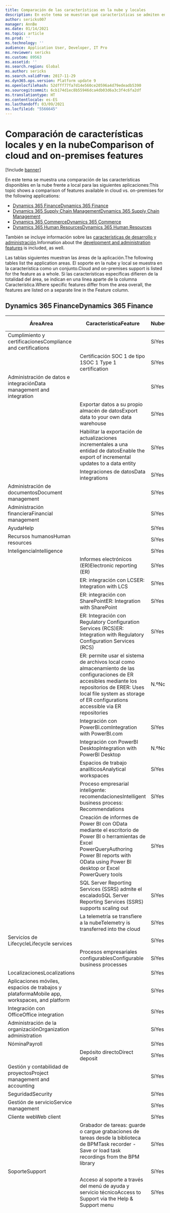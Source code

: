 ```yaml
---
title: Comparación de las características en la nube y locales
description: En este tema se muestran qué características se admiten en la nube y en local.
author: sericks007
manager: AnnBe
ms.date: 01/14/2021
ms.topic: article
ms.prod: ''
ms.technology: ''
audience: Application User, Developer, IT Pro
ms.reviewer: sericks
ms.custom: 89563
ms.assetid: ''
ms.search.region: Global
ms.author: sericks
ms.search.validFrom: 2017-11-29
ms.dyn365.ops.version: Platform update 9
ms.openlocfilehash: 52dfff77fa7d14e560ce20596a4d79edeadb5390
ms.sourcegitcommit: 6cb174d1ec8b55946dca4db03d6a3c3f4c6fa2df
ms.translationtype: HT
ms.contentlocale: es-ES
ms.lasthandoff: 03/09/2021
ms.locfileid: "5566645"
---
```

# <a name="comparison-of-cloud-and-on-premises-features"></a><span data-ttu-id="329c9-103">Comparación de características locales y en la nube</span><span class="sxs-lookup"><span data-stu-id="329c9-103">Comparison of cloud and on-premises features</span></span>

[!include [banner](../includes/banner.md)]

<span data-ttu-id="329c9-104">En este tema se muestra una comparación de las características disponibles en la nube frente a local para las siguientes aplicaciones:</span><span class="sxs-lookup"><span data-stu-id="329c9-104">This topic shows a comparison of features available in cloud vs. on-premises for the following applications:</span></span>

- [<span data-ttu-id="329c9-105">Dynamics 365 Finance</span><span class="sxs-lookup"><span data-stu-id="329c9-105">Dynamics 365 Finance</span></span>](cloud-prem-comparison.md#dynamics-365-finance)
- [<span data-ttu-id="329c9-106">Dynamics 365 Supply Chain Management</span><span class="sxs-lookup"><span data-stu-id="329c9-106">Dynamics 365 Supply Chain Management</span></span>](cloud-prem-comparison.md#dynamics-365-supply-chain-management)
- [<span data-ttu-id="329c9-107">Dynamics 365 Commerce</span><span class="sxs-lookup"><span data-stu-id="329c9-107">Dynamics 365 Commerce</span></span>](cloud-prem-comparison.md#dynamics-365-commerce)
- [<span data-ttu-id="329c9-108">Dynamics 365 Human Resources</span><span class="sxs-lookup"><span data-stu-id="329c9-108">Dynamics 365 Human Resources</span></span>](cloud-prem-comparison.md#dynamics-365-human-resources)

<span data-ttu-id="329c9-109">También se incluye información sobre las [características de desarrollo y administración](cloud-prem-comparison.md#development-and-administration-features).</span><span class="sxs-lookup"><span data-stu-id="329c9-109">Information about the [development and administration features](cloud-prem-comparison.md#development-and-administration-features) is included, as well.</span></span>

<span data-ttu-id="329c9-110">Las tablas siguientes muestran las áreas de la aplicación.</span><span class="sxs-lookup"><span data-stu-id="329c9-110">The following tables list the application areas.</span></span> <span data-ttu-id="329c9-111">El soporte en la nube y local se muestra en la característica como un conjunto.</span><span class="sxs-lookup"><span data-stu-id="329c9-111">Cloud and on-premises support is listed for the feature as a whole.</span></span> <span data-ttu-id="329c9-112">Si las características específicas difieren de la totalidad del área, se indican en una línea aparte de la columna Característica.</span><span class="sxs-lookup"><span data-stu-id="329c9-112">Where specific features differ from the area overall, the features are listed on a separate line in the Feature column.</span></span>

## <a name="dynamics-365-finance"></a><span data-ttu-id="329c9-113">Dynamics 365 Finance</span><span class="sxs-lookup"><span data-stu-id="329c9-113">Dynamics 365 Finance</span></span>

| <span data-ttu-id="329c9-114">**Área**</span><span class="sxs-lookup"><span data-stu-id="329c9-114">**Area**</span></span>             | <span data-ttu-id="329c9-115">**Característica**</span><span class="sxs-lookup"><span data-stu-id="329c9-115">**Feature**</span></span>                | <span data-ttu-id="329c9-116">**Nube**</span><span class="sxs-lookup"><span data-stu-id="329c9-116">**Cloud**</span></span> | <span data-ttu-id="329c9-117">**Local**</span><span class="sxs-lookup"><span data-stu-id="329c9-117">**On-premises**</span></span> |
|---------------------|-----------------------------|-----------|-----------------|
| <span data-ttu-id="329c9-118">Cumplimiento y certificaciones</span><span class="sxs-lookup"><span data-stu-id="329c9-118">Compliance and certifications</span></span>        |                                                                                           | <span data-ttu-id="329c9-119">Sí</span><span class="sxs-lookup"><span data-stu-id="329c9-119">Yes</span></span>       | <span data-ttu-id="329c9-120">Sí</span><span class="sxs-lookup"><span data-stu-id="329c9-120">Yes</span></span>             |
|                                      | <span data-ttu-id="329c9-121">Certificación SOC 1 de tipo 1</span><span class="sxs-lookup"><span data-stu-id="329c9-121">SOC 1 Type 1 certification</span></span>                                                                | <span data-ttu-id="329c9-122">Sí</span><span class="sxs-lookup"><span data-stu-id="329c9-122">Yes</span></span>       | <span data-ttu-id="329c9-123">No</span><span class="sxs-lookup"><span data-stu-id="329c9-123">No</span></span>              |
| <span data-ttu-id="329c9-124">Administración de datos e integración</span><span class="sxs-lookup"><span data-stu-id="329c9-124">Data management and integration</span></span>      |                                                                                           | <span data-ttu-id="329c9-125">Sí</span><span class="sxs-lookup"><span data-stu-id="329c9-125">Yes</span></span>       | <span data-ttu-id="329c9-126">Sí</span><span class="sxs-lookup"><span data-stu-id="329c9-126">Yes</span></span>             
|                                      | <span data-ttu-id="329c9-127">Exportar datos a su propio almacén de datos</span><span class="sxs-lookup"><span data-stu-id="329c9-127">Export data to your own data warehouse</span></span>                                                    | <span data-ttu-id="329c9-128">Sí</span><span class="sxs-lookup"><span data-stu-id="329c9-128">Yes</span></span>       | <span data-ttu-id="329c9-129">Sí</span><span class="sxs-lookup"><span data-stu-id="329c9-129">Yes</span></span>             |
|                                      | <span data-ttu-id="329c9-130">Habilitar la exportación de actualizaciones incrementales a una entidad de datos</span><span class="sxs-lookup"><span data-stu-id="329c9-130">Enable the export of incremental updates to a data entity</span></span>                                 | <span data-ttu-id="329c9-131">Sí</span><span class="sxs-lookup"><span data-stu-id="329c9-131">Yes</span></span>       | <span data-ttu-id="329c9-132">Sí</span><span class="sxs-lookup"><span data-stu-id="329c9-132">Yes</span></span>              |
|                                      | <span data-ttu-id="329c9-133">Integraciones de datos</span><span class="sxs-lookup"><span data-stu-id="329c9-133">Data integrations</span></span>                                                                         | <span data-ttu-id="329c9-134">Sí</span><span class="sxs-lookup"><span data-stu-id="329c9-134">Yes</span></span>       | <span data-ttu-id="329c9-135">Sí</span><span class="sxs-lookup"><span data-stu-id="329c9-135">Yes</span></span>             |
| <span data-ttu-id="329c9-136">Administración de documentos</span><span class="sxs-lookup"><span data-stu-id="329c9-136">Document management</span></span>                  |                                                                                           | <span data-ttu-id="329c9-137">Sí</span><span class="sxs-lookup"><span data-stu-id="329c9-137">Yes</span></span>       | <span data-ttu-id="329c9-138">Sí</span><span class="sxs-lookup"><span data-stu-id="329c9-138">Yes</span></span>             |
| <span data-ttu-id="329c9-139">Administración financiera</span><span class="sxs-lookup"><span data-stu-id="329c9-139">Financial management</span></span>                 |                                                                                           | <span data-ttu-id="329c9-140">Sí</span><span class="sxs-lookup"><span data-stu-id="329c9-140">Yes</span></span>       | <span data-ttu-id="329c9-141">Sí</span><span class="sxs-lookup"><span data-stu-id="329c9-141">Yes</span></span>             |
| <span data-ttu-id="329c9-142">Ayuda</span><span class="sxs-lookup"><span data-stu-id="329c9-142">Help</span></span>                                 |                                                                                           | <span data-ttu-id="329c9-143">Sí</span><span class="sxs-lookup"><span data-stu-id="329c9-143">Yes</span></span>       | <span data-ttu-id="329c9-144">N.º</span><span class="sxs-lookup"><span data-stu-id="329c9-144">No</span></span>              |
| <span data-ttu-id="329c9-145">Recursos humanos</span><span class="sxs-lookup"><span data-stu-id="329c9-145">Human resources</span></span>                      |                                                                                           | <span data-ttu-id="329c9-146">Sí</span><span class="sxs-lookup"><span data-stu-id="329c9-146">Yes</span></span>       | <span data-ttu-id="329c9-147">Sí</span><span class="sxs-lookup"><span data-stu-id="329c9-147">Yes</span></span>             |
| <span data-ttu-id="329c9-148">Inteligencia</span><span class="sxs-lookup"><span data-stu-id="329c9-148">Intelligence</span></span>                         |                                                                                           | <span data-ttu-id="329c9-149">Sí</span><span class="sxs-lookup"><span data-stu-id="329c9-149">Yes</span></span>       | <span data-ttu-id="329c9-150">Sí</span><span class="sxs-lookup"><span data-stu-id="329c9-150">Yes</span></span>             |
|                                      | <span data-ttu-id="329c9-151">Informes electrónicos (ER)</span><span class="sxs-lookup"><span data-stu-id="329c9-151">Electronic reporting (ER)</span></span>                                                                 | <span data-ttu-id="329c9-152">Sí</span><span class="sxs-lookup"><span data-stu-id="329c9-152">Yes</span></span>       | <span data-ttu-id="329c9-153">Sí</span><span class="sxs-lookup"><span data-stu-id="329c9-153">Yes</span></span>             |
|                                      | <span data-ttu-id="329c9-154">ER: integración con LCS</span><span class="sxs-lookup"><span data-stu-id="329c9-154">ER: Integration with LCS</span></span>                                                                  | <span data-ttu-id="329c9-155">Sí</span><span class="sxs-lookup"><span data-stu-id="329c9-155">Yes</span></span>       | <span data-ttu-id="329c9-156">No</span><span class="sxs-lookup"><span data-stu-id="329c9-156">No</span></span>              |
|                                      | <span data-ttu-id="329c9-157">ER: integración con SharePoint</span><span class="sxs-lookup"><span data-stu-id="329c9-157">ER: Integration with SharePoint</span></span>                                                           | <span data-ttu-id="329c9-158">Sí</span><span class="sxs-lookup"><span data-stu-id="329c9-158">Yes</span></span>       | <span data-ttu-id="329c9-159">No</span><span class="sxs-lookup"><span data-stu-id="329c9-159">No</span></span>              |
|                                      | <span data-ttu-id="329c9-160">ER: Integración con Regulatory Configuration Services (RCS)</span><span class="sxs-lookup"><span data-stu-id="329c9-160">ER: Integration with Regulatory Configuration Services (RCS)</span></span>                              | <span data-ttu-id="329c9-161">Sí</span><span class="sxs-lookup"><span data-stu-id="329c9-161">Yes</span></span>       | <span data-ttu-id="329c9-162">No</span><span class="sxs-lookup"><span data-stu-id="329c9-162">No</span></span>              |
|                                      | <span data-ttu-id="329c9-163">ER: permite usar el sistema de archivos local como almacenamiento de las configuraciones de ER accesibles mediante los repositorios de ER</span><span class="sxs-lookup"><span data-stu-id="329c9-163">ER: Uses local file system as storage of ER configurations accessible via ER repositories</span></span> | <span data-ttu-id="329c9-164">N.º</span><span class="sxs-lookup"><span data-stu-id="329c9-164">No</span></span>        | <span data-ttu-id="329c9-165">Sí</span><span class="sxs-lookup"><span data-stu-id="329c9-165">Yes</span></span>             |
|                                      | <span data-ttu-id="329c9-166">Integración con PowerBI.com</span><span class="sxs-lookup"><span data-stu-id="329c9-166">Integration with PowerBI.com</span></span>                                                              | <span data-ttu-id="329c9-167">Sí</span><span class="sxs-lookup"><span data-stu-id="329c9-167">Yes</span></span>       | <span data-ttu-id="329c9-168">N.º</span><span class="sxs-lookup"><span data-stu-id="329c9-168">No</span></span>              |
|                                      | <span data-ttu-id="329c9-169">Integración con PowerBI Desktop</span><span class="sxs-lookup"><span data-stu-id="329c9-169">Integration with PowerBI Desktop</span></span>                                                          | <span data-ttu-id="329c9-170">N.º</span><span class="sxs-lookup"><span data-stu-id="329c9-170">No</span></span>        | <span data-ttu-id="329c9-171">Sí</span><span class="sxs-lookup"><span data-stu-id="329c9-171">Yes</span></span>             |
|                                      | <span data-ttu-id="329c9-172">Espacios de trabajo analíticos</span><span class="sxs-lookup"><span data-stu-id="329c9-172">Analytical workspaces</span></span>                                                                     | <span data-ttu-id="329c9-173">Sí</span><span class="sxs-lookup"><span data-stu-id="329c9-173">Yes</span></span>       | <span data-ttu-id="329c9-174">N.º</span><span class="sxs-lookup"><span data-stu-id="329c9-174">No</span></span>              |
|                                      | <span data-ttu-id="329c9-175">Proceso empresarial inteligente: recomendaciones</span><span class="sxs-lookup"><span data-stu-id="329c9-175">Intelligent business process: Recommendations</span></span>                                             | <span data-ttu-id="329c9-176">Sí</span><span class="sxs-lookup"><span data-stu-id="329c9-176">Yes</span></span>       | <span data-ttu-id="329c9-177">Nº</span><span class="sxs-lookup"><span data-stu-id="329c9-177">No</span></span>              |
|                                      | <span data-ttu-id="329c9-178">Creación de informes de Power BI con OData mediante el escritorio de Power BI o herramientas de Excel PowerQuery</span><span class="sxs-lookup"><span data-stu-id="329c9-178">Authoring Power BI reports with OData using Power BI desktop or Excel PowerQuery tools</span></span>    | <span data-ttu-id="329c9-179">Sí</span><span class="sxs-lookup"><span data-stu-id="329c9-179">Yes</span></span>       | <span data-ttu-id="329c9-180">Nº</span><span class="sxs-lookup"><span data-stu-id="329c9-180">No</span></span>              |
|                                      | <span data-ttu-id="329c9-181">SQL Server Reporting Services (SSRS) admite el escalado</span><span class="sxs-lookup"><span data-stu-id="329c9-181">SQL Server Reporting Services (SSRS) supports scaling out</span></span>                                 | <span data-ttu-id="329c9-182">Sí</span><span class="sxs-lookup"><span data-stu-id="329c9-182">Yes</span></span>       | <span data-ttu-id="329c9-183">No</span><span class="sxs-lookup"><span data-stu-id="329c9-183">No</span></span>              |
|                                      | <span data-ttu-id="329c9-184">La telemetría se transfiere a la nube</span><span class="sxs-lookup"><span data-stu-id="329c9-184">Telemetry is transferred into the cloud</span></span>                                                   | <span data-ttu-id="329c9-185">Sí</span><span class="sxs-lookup"><span data-stu-id="329c9-185">Yes</span></span>       | <span data-ttu-id="329c9-186">No</span><span class="sxs-lookup"><span data-stu-id="329c9-186">No</span></span>              |
| <span data-ttu-id="329c9-187">Servicios de Lifecycle</span><span class="sxs-lookup"><span data-stu-id="329c9-187">Lifecycle services</span></span>                   |                                                                                           | <span data-ttu-id="329c9-188">Sí</span><span class="sxs-lookup"><span data-stu-id="329c9-188">Yes</span></span>       | <span data-ttu-id="329c9-189">Sí</span><span class="sxs-lookup"><span data-stu-id="329c9-189">Yes</span></span>             |
|                                      | <span data-ttu-id="329c9-190">Procesos empresariales configurables</span><span class="sxs-lookup"><span data-stu-id="329c9-190">Configurable business processes</span></span>                                                           | <span data-ttu-id="329c9-191">Sí</span><span class="sxs-lookup"><span data-stu-id="329c9-191">Yes</span></span>       | <span data-ttu-id="329c9-192">No</span><span class="sxs-lookup"><span data-stu-id="329c9-192">No</span></span>              |
| <span data-ttu-id="329c9-193">Localizaciones</span><span class="sxs-lookup"><span data-stu-id="329c9-193">Localizations</span></span>                        |                                                                                           | <span data-ttu-id="329c9-194">Sí</span><span class="sxs-lookup"><span data-stu-id="329c9-194">Yes</span></span>       | <span data-ttu-id="329c9-195">Sí</span><span class="sxs-lookup"><span data-stu-id="329c9-195">Yes</span></span>             |
| <span data-ttu-id="329c9-196">Aplicaciones móviles, espacios de trabajos y plataforma</span><span class="sxs-lookup"><span data-stu-id="329c9-196">Mobile app, workspaces, and platform</span></span> |                                                                                           | <span data-ttu-id="329c9-197">Sí</span><span class="sxs-lookup"><span data-stu-id="329c9-197">Yes</span></span>       | <span data-ttu-id="329c9-198">Sí</span><span class="sxs-lookup"><span data-stu-id="329c9-198">Yes</span></span>             |
| <span data-ttu-id="329c9-199">Integración con Office</span><span class="sxs-lookup"><span data-stu-id="329c9-199">Office integration</span></span>                   |                                                                                           | <span data-ttu-id="329c9-200">Sí</span><span class="sxs-lookup"><span data-stu-id="329c9-200">Yes</span></span>       | <span data-ttu-id="329c9-201">Sí</span><span class="sxs-lookup"><span data-stu-id="329c9-201">Yes</span></span>             |
| <span data-ttu-id="329c9-202">Administración de la organización</span><span class="sxs-lookup"><span data-stu-id="329c9-202">Organization administration</span></span>          |                                                                                           | <span data-ttu-id="329c9-203">Sí</span><span class="sxs-lookup"><span data-stu-id="329c9-203">Yes</span></span>       | <span data-ttu-id="329c9-204">Sí</span><span class="sxs-lookup"><span data-stu-id="329c9-204">Yes</span></span>             |
| <span data-ttu-id="329c9-205">Nómina</span><span class="sxs-lookup"><span data-stu-id="329c9-205">Payroll</span></span>                              |                                                                                           | <span data-ttu-id="329c9-206">Sí</span><span class="sxs-lookup"><span data-stu-id="329c9-206">Yes</span></span>       | <span data-ttu-id="329c9-207">Sí</span><span class="sxs-lookup"><span data-stu-id="329c9-207">Yes</span></span>             |
|                                      | <span data-ttu-id="329c9-208">Depósito directo</span><span class="sxs-lookup"><span data-stu-id="329c9-208">Direct deposit</span></span>                                                                            | <span data-ttu-id="329c9-209">Sí</span><span class="sxs-lookup"><span data-stu-id="329c9-209">Yes</span></span>       | <span data-ttu-id="329c9-210">No</span><span class="sxs-lookup"><span data-stu-id="329c9-210">No</span></span>              |
| <span data-ttu-id="329c9-211">Gestión y contabilidad de proyectos</span><span class="sxs-lookup"><span data-stu-id="329c9-211">Project management and accounting</span></span>    |                                                                                           | <span data-ttu-id="329c9-212">Sí</span><span class="sxs-lookup"><span data-stu-id="329c9-212">Yes</span></span>       | <span data-ttu-id="329c9-213">Sí</span><span class="sxs-lookup"><span data-stu-id="329c9-213">Yes</span></span>             |
| <span data-ttu-id="329c9-214">Seguridad</span><span class="sxs-lookup"><span data-stu-id="329c9-214">Security</span></span>                             |                                                                                           | <span data-ttu-id="329c9-215">Sí</span><span class="sxs-lookup"><span data-stu-id="329c9-215">Yes</span></span>       | <span data-ttu-id="329c9-216">Sí</span><span class="sxs-lookup"><span data-stu-id="329c9-216">Yes</span></span>             |
| <span data-ttu-id="329c9-217">Gestión de servicio</span><span class="sxs-lookup"><span data-stu-id="329c9-217">Service management</span></span>                   |                                                                                           | <span data-ttu-id="329c9-218">Sí</span><span class="sxs-lookup"><span data-stu-id="329c9-218">Yes</span></span>       | <span data-ttu-id="329c9-219">Sí</span><span class="sxs-lookup"><span data-stu-id="329c9-219">Yes</span></span>             |
| <span data-ttu-id="329c9-220">Cliente web</span><span class="sxs-lookup"><span data-stu-id="329c9-220">Web client</span></span>                           |                                                                                           | <span data-ttu-id="329c9-221">Sí</span><span class="sxs-lookup"><span data-stu-id="329c9-221">Yes</span></span>       | <span data-ttu-id="329c9-222">Sí</span><span class="sxs-lookup"><span data-stu-id="329c9-222">Yes</span></span>             |
|                                      | <span data-ttu-id="329c9-223">Grabador de tareas: guarde o cargue grabaciones de tareas desde la biblioteca de BPM</span><span class="sxs-lookup"><span data-stu-id="329c9-223">Task recorder - Save or load task recordings from the BPM library</span></span>                         | <span data-ttu-id="329c9-224">Sí</span><span class="sxs-lookup"><span data-stu-id="329c9-224">Yes</span></span>       | <span data-ttu-id="329c9-225">N.º</span><span class="sxs-lookup"><span data-stu-id="329c9-225">No</span></span>              |
| <span data-ttu-id="329c9-226">Soporte</span><span class="sxs-lookup"><span data-stu-id="329c9-226">Support</span></span>                              |                                                                                           | <span data-ttu-id="329c9-227">Sí</span><span class="sxs-lookup"><span data-stu-id="329c9-227">Yes</span></span>       | <span data-ttu-id="329c9-228">Sí</span><span class="sxs-lookup"><span data-stu-id="329c9-228">Yes</span></span>             |
|                                      | <span data-ttu-id="329c9-229">Acceso al soporte a través del menú de ayuda y servicio técnico</span><span class="sxs-lookup"><span data-stu-id="329c9-229">Access to Support via the Help & Support menu</span></span>                                             | <span data-ttu-id="329c9-230">Sí</span><span class="sxs-lookup"><span data-stu-id="329c9-230">Yes</span></span>       | <span data-ttu-id="329c9-231">No</span><span class="sxs-lookup"><span data-stu-id="329c9-231">No</span></span>              |
|                                      | <span data-ttu-id="329c9-232">Eventos de negocio</span><span class="sxs-lookup"><span data-stu-id="329c9-232">Business events</span></span>                                                                           | <span data-ttu-id="329c9-233">Sí</span><span class="sxs-lookup"><span data-stu-id="329c9-233">Yes</span></span>       | <span data-ttu-id="329c9-234">Sí (se requiere conectividad a Internet o se deben implementar puntos finales personalizados para enviar/recibir eventos de negocios dentro de la intranet)</span><span class="sxs-lookup"><span data-stu-id="329c9-234">Yes (either internet connectivity is required or custom endpoints must be implemented to send/receive business events within intranet)</span></span>              |

## <a name="dynamics-365-supply-chain-management"></a><span data-ttu-id="329c9-235">Dynamics 365 Supply Chain Management</span><span class="sxs-lookup"><span data-stu-id="329c9-235">Dynamics 365 Supply Chain Management</span></span> 

| <span data-ttu-id="329c9-236">**Área**</span><span class="sxs-lookup"><span data-stu-id="329c9-236">**Area**</span></span>                | <span data-ttu-id="329c9-237">**Característica**</span><span class="sxs-lookup"><span data-stu-id="329c9-237">**Feature**</span></span>             | <span data-ttu-id="329c9-238">**Nube**</span><span class="sxs-lookup"><span data-stu-id="329c9-238">**Cloud**</span></span> | <span data-ttu-id="329c9-239">**Local**</span><span class="sxs-lookup"><span data-stu-id="329c9-239">**On-premises**</span></span> |
|-------------------------|-------------------|-----------|-----------------|
| <span data-ttu-id="329c9-240">Administración de activos</span><span class="sxs-lookup"><span data-stu-id="329c9-240">Asset management</span></span>                     |                                                                                           | <span data-ttu-id="329c9-241">Sí</span><span class="sxs-lookup"><span data-stu-id="329c9-241">Yes</span></span>       | <span data-ttu-id="329c9-242">N.º</span><span class="sxs-lookup"><span data-stu-id="329c9-242">No</span></span> |
| <span data-ttu-id="329c9-243">Cumplimiento y certificaciones</span><span class="sxs-lookup"><span data-stu-id="329c9-243">Compliance and certifications</span></span>        |                                                                                           | <span data-ttu-id="329c9-244">Sí</span><span class="sxs-lookup"><span data-stu-id="329c9-244">Yes</span></span>       | <span data-ttu-id="329c9-245">Sí</span><span class="sxs-lookup"><span data-stu-id="329c9-245">Yes</span></span>             |
|                                      | <span data-ttu-id="329c9-246">Certificación SOC 1 de tipo 1</span><span class="sxs-lookup"><span data-stu-id="329c9-246">SOC 1 Type 1 certification</span></span>                                                                | <span data-ttu-id="329c9-247">Sí</span><span class="sxs-lookup"><span data-stu-id="329c9-247">Yes</span></span>       | <span data-ttu-id="329c9-248">Nº</span><span class="sxs-lookup"><span data-stu-id="329c9-248">No</span></span>              |
| <span data-ttu-id="329c9-249">Contabilidad de costes</span><span class="sxs-lookup"><span data-stu-id="329c9-249">Cost accounting</span></span>                      |                                                                                           | <span data-ttu-id="329c9-250">Sí</span><span class="sxs-lookup"><span data-stu-id="329c9-250">Yes</span></span>       | <span data-ttu-id="329c9-251">Sí</span><span class="sxs-lookup"><span data-stu-id="329c9-251">Yes</span></span>             |
|                                      | <span data-ttu-id="329c9-252">Paquete de contenido de contabilidad de costes para Power BI</span><span class="sxs-lookup"><span data-stu-id="329c9-252">Cost accounting content pack for Power BI</span></span>                                                 | <span data-ttu-id="329c9-253">Sí</span><span class="sxs-lookup"><span data-stu-id="329c9-253">Yes</span></span>       | <span data-ttu-id="329c9-254">Nº</span><span class="sxs-lookup"><span data-stu-id="329c9-254">No</span></span>              |
|                                      | <span data-ttu-id="329c9-255">Área de trabajo de la contabilidad de costes para aplicaciones móviles</span><span class="sxs-lookup"><span data-stu-id="329c9-255">Cost accounting workspace for mobile app</span></span>                                                  | <span data-ttu-id="329c9-256">Sí</span><span class="sxs-lookup"><span data-stu-id="329c9-256">Yes</span></span>       | <span data-ttu-id="329c9-257">Nº</span><span class="sxs-lookup"><span data-stu-id="329c9-257">No</span></span>              |
| <span data-ttu-id="329c9-258">Gestión de costes</span><span class="sxs-lookup"><span data-stu-id="329c9-258">Cost management</span></span>                      |                                                                                           | <span data-ttu-id="329c9-259">Sí</span><span class="sxs-lookup"><span data-stu-id="329c9-259">Yes</span></span>       | <span data-ttu-id="329c9-260">Sí</span><span class="sxs-lookup"><span data-stu-id="329c9-260">Yes</span></span>             |
|                                      | <span data-ttu-id="329c9-261">Paquete de contenido gestión de costes para Power BI</span><span class="sxs-lookup"><span data-stu-id="329c9-261">Cost management content pack for Power BI</span></span>                                                 | <span data-ttu-id="329c9-262">Sí</span><span class="sxs-lookup"><span data-stu-id="329c9-262">Yes</span></span>       | <span data-ttu-id="329c9-263">Nº</span><span class="sxs-lookup"><span data-stu-id="329c9-263">No</span></span>              |
| <span data-ttu-id="329c9-264">Administración de datos e integración</span><span class="sxs-lookup"><span data-stu-id="329c9-264">Data management and integration</span></span>      |                                                                                           | <span data-ttu-id="329c9-265">Sí</span><span class="sxs-lookup"><span data-stu-id="329c9-265">Yes</span></span>       | <span data-ttu-id="329c9-266">Sí</span><span class="sxs-lookup"><span data-stu-id="329c9-266">Yes</span></span>             |
|                                      | <span data-ttu-id="329c9-267">Extensión diseñada según la configuración</span><span class="sxs-lookup"><span data-stu-id="329c9-267">Configuration-driven extension</span></span>                                                            | <span data-ttu-id="329c9-268">Sí</span><span class="sxs-lookup"><span data-stu-id="329c9-268">Yes</span></span>       | <span data-ttu-id="329c9-269">N.º</span><span class="sxs-lookup"><span data-stu-id="329c9-269">No</span></span>              |
|                                      | <span data-ttu-id="329c9-270">Exportar datos a su propio almacén de datos</span><span class="sxs-lookup"><span data-stu-id="329c9-270">Export data to your own data warehouse</span></span>                                                    | <span data-ttu-id="329c9-271">Sí</span><span class="sxs-lookup"><span data-stu-id="329c9-271">Yes</span></span>       | <span data-ttu-id="329c9-272">Sí</span><span class="sxs-lookup"><span data-stu-id="329c9-272">Yes</span></span>             |
|                                      | <span data-ttu-id="329c9-273">Habilitar la exportación de actualizaciones incrementales a una entidad de datos</span><span class="sxs-lookup"><span data-stu-id="329c9-273">Enable the export of incremental updates to a data entity</span></span>                                 | <span data-ttu-id="329c9-274">Sí</span><span class="sxs-lookup"><span data-stu-id="329c9-274">Yes</span></span>       | <span data-ttu-id="329c9-275">Sí</span><span class="sxs-lookup"><span data-stu-id="329c9-275">Yes</span></span>              |
|                                      | <span data-ttu-id="329c9-276">Integraciones de datos</span><span class="sxs-lookup"><span data-stu-id="329c9-276">Data integrations</span></span>                                                                         | <span data-ttu-id="329c9-277">Sí</span><span class="sxs-lookup"><span data-stu-id="329c9-277">Yes</span></span>       | <span data-ttu-id="329c9-278">Sí</span><span class="sxs-lookup"><span data-stu-id="329c9-278">Yes</span></span>             |
| <span data-ttu-id="329c9-279">Administración de documentos</span><span class="sxs-lookup"><span data-stu-id="329c9-279">Document management</span></span>                  |                                                                                           | <span data-ttu-id="329c9-280">Sí</span><span class="sxs-lookup"><span data-stu-id="329c9-280">Yes</span></span>       | <span data-ttu-id="329c9-281">Sí</span><span class="sxs-lookup"><span data-stu-id="329c9-281">Yes</span></span>             |
| <span data-ttu-id="329c9-282">Ayuda</span><span class="sxs-lookup"><span data-stu-id="329c9-282">Help</span></span>                                 |                                                                                           | <span data-ttu-id="329c9-283">Sí</span><span class="sxs-lookup"><span data-stu-id="329c9-283">Yes</span></span>       | <span data-ttu-id="329c9-284">No</span><span class="sxs-lookup"><span data-stu-id="329c9-284">No</span></span>              |
| <span data-ttu-id="329c9-285">Inteligencia</span><span class="sxs-lookup"><span data-stu-id="329c9-285">Intelligence</span></span>                         |                                                                                           | <span data-ttu-id="329c9-286">Sí</span><span class="sxs-lookup"><span data-stu-id="329c9-286">Yes</span></span>       | <span data-ttu-id="329c9-287">Sí</span><span class="sxs-lookup"><span data-stu-id="329c9-287">Yes</span></span>             |
|                                      | <span data-ttu-id="329c9-288">Informes electrónicos (ER)</span><span class="sxs-lookup"><span data-stu-id="329c9-288">Electronic reporting (ER)</span></span>                                                                 | <span data-ttu-id="329c9-289">Sí</span><span class="sxs-lookup"><span data-stu-id="329c9-289">Yes</span></span>       | <span data-ttu-id="329c9-290">Sí</span><span class="sxs-lookup"><span data-stu-id="329c9-290">Yes</span></span>             |
|                                      | <span data-ttu-id="329c9-291">ER: integración con LCS</span><span class="sxs-lookup"><span data-stu-id="329c9-291">ER: Integration with LCS</span></span>                                                                  | <span data-ttu-id="329c9-292">Sí</span><span class="sxs-lookup"><span data-stu-id="329c9-292">Yes</span></span>       | <span data-ttu-id="329c9-293">No</span><span class="sxs-lookup"><span data-stu-id="329c9-293">No</span></span>              |
|                                      | <span data-ttu-id="329c9-294">ER: integración con SharePoint</span><span class="sxs-lookup"><span data-stu-id="329c9-294">ER: Integration with SharePoint</span></span>                                                           | <span data-ttu-id="329c9-295">Sí</span><span class="sxs-lookup"><span data-stu-id="329c9-295">Yes</span></span>       | <span data-ttu-id="329c9-296">No</span><span class="sxs-lookup"><span data-stu-id="329c9-296">No</span></span>              |
|                                      | <span data-ttu-id="329c9-297">ER: Integración con Regulatory Configuration Services (RCS)</span><span class="sxs-lookup"><span data-stu-id="329c9-297">ER: Integration with Regulatory Configuration Services (RCS)</span></span>                              | <span data-ttu-id="329c9-298">Sí</span><span class="sxs-lookup"><span data-stu-id="329c9-298">Yes</span></span>       | <span data-ttu-id="329c9-299">No</span><span class="sxs-lookup"><span data-stu-id="329c9-299">No</span></span>              |
|                                      | <span data-ttu-id="329c9-300">ER: permite usar el sistema de archivos local como almacenamiento de las configuraciones de ER accesibles mediante los repositorios de ER</span><span class="sxs-lookup"><span data-stu-id="329c9-300">ER: Uses local file system as storage of ER configurations accessible via ER repositories</span></span> | <span data-ttu-id="329c9-301">N.º</span><span class="sxs-lookup"><span data-stu-id="329c9-301">No</span></span>        | <span data-ttu-id="329c9-302">Sí</span><span class="sxs-lookup"><span data-stu-id="329c9-302">Yes</span></span>             |
|                                      | <span data-ttu-id="329c9-303">Integración con PowerBI.com</span><span class="sxs-lookup"><span data-stu-id="329c9-303">Integration with PowerBI.com</span></span>                                                              | <span data-ttu-id="329c9-304">Sí</span><span class="sxs-lookup"><span data-stu-id="329c9-304">Yes</span></span>       | <span data-ttu-id="329c9-305">N.º</span><span class="sxs-lookup"><span data-stu-id="329c9-305">No</span></span>              |
|                                      | <span data-ttu-id="329c9-306">Integración con PowerBI Desktop</span><span class="sxs-lookup"><span data-stu-id="329c9-306">Integration with PowerBI Desktop</span></span>                                                          | <span data-ttu-id="329c9-307">N.º</span><span class="sxs-lookup"><span data-stu-id="329c9-307">No</span></span>        | <span data-ttu-id="329c9-308">Sí</span><span class="sxs-lookup"><span data-stu-id="329c9-308">Yes</span></span>             |
|                                      | <span data-ttu-id="329c9-309">Espacios de trabajo analíticos</span><span class="sxs-lookup"><span data-stu-id="329c9-309">Analytical workspaces</span></span>                                                                     | <span data-ttu-id="329c9-310">Sí</span><span class="sxs-lookup"><span data-stu-id="329c9-310">Yes</span></span>       | <span data-ttu-id="329c9-311">N.º</span><span class="sxs-lookup"><span data-stu-id="329c9-311">No</span></span>              |
|                                      | <span data-ttu-id="329c9-312">Proceso empresarial inteligente: recomendaciones</span><span class="sxs-lookup"><span data-stu-id="329c9-312">Intelligent business process: Recommendations</span></span>                                             | <span data-ttu-id="329c9-313">Sí</span><span class="sxs-lookup"><span data-stu-id="329c9-313">Yes</span></span>       | <span data-ttu-id="329c9-314">Nº</span><span class="sxs-lookup"><span data-stu-id="329c9-314">No</span></span>              |
|                                      | <span data-ttu-id="329c9-315">Creación de informes de Power BI con OData mediante el escritorio de Power BI o herramientas de Excel PowerQuery</span><span class="sxs-lookup"><span data-stu-id="329c9-315">Authoring Power BI reports with OData using Power BI desktop or Excel PowerQuery tools</span></span>    | <span data-ttu-id="329c9-316">Sí</span><span class="sxs-lookup"><span data-stu-id="329c9-316">Yes</span></span>       | <span data-ttu-id="329c9-317">Nº</span><span class="sxs-lookup"><span data-stu-id="329c9-317">No</span></span>              |
|                                      | <span data-ttu-id="329c9-318">SQL Server Reporting Services (SSRS) admite el escalado</span><span class="sxs-lookup"><span data-stu-id="329c9-318">SQL Server Reporting Services (SSRS) supports scaling out</span></span>                                 | <span data-ttu-id="329c9-319">Sí</span><span class="sxs-lookup"><span data-stu-id="329c9-319">Yes</span></span>       | <span data-ttu-id="329c9-320">N.º</span><span class="sxs-lookup"><span data-stu-id="329c9-320">No</span></span>              |
|                                      | <span data-ttu-id="329c9-321">La telemetría se transfiere a la nube</span><span class="sxs-lookup"><span data-stu-id="329c9-321">Telemetry is transferred into the cloud</span></span>                                                   | <span data-ttu-id="329c9-322">Sí</span><span class="sxs-lookup"><span data-stu-id="329c9-322">Yes</span></span>       | <span data-ttu-id="329c9-323">N.º</span><span class="sxs-lookup"><span data-stu-id="329c9-323">No</span></span>              |
| <span data-ttu-id="329c9-324">Gestión del inventario</span><span class="sxs-lookup"><span data-stu-id="329c9-324">Inventory management</span></span>                 |                                                                                           | <span data-ttu-id="329c9-325">Sí</span><span class="sxs-lookup"><span data-stu-id="329c9-325">Yes</span></span>       | <span data-ttu-id="329c9-326">Sí</span><span class="sxs-lookup"><span data-stu-id="329c9-326">Yes</span></span>             |
| <span data-ttu-id="329c9-327">Servicios de Lifecycle</span><span class="sxs-lookup"><span data-stu-id="329c9-327">Lifecycle services</span></span>                   |                                                                                           | <span data-ttu-id="329c9-328">Sí</span><span class="sxs-lookup"><span data-stu-id="329c9-328">Yes</span></span>       | <span data-ttu-id="329c9-329">Sí</span><span class="sxs-lookup"><span data-stu-id="329c9-329">Yes</span></span>             |
|                                      | <span data-ttu-id="329c9-330">Procesos empresariales configurables</span><span class="sxs-lookup"><span data-stu-id="329c9-330">Configurable business processes</span></span>                                                           | <span data-ttu-id="329c9-331">Sí</span><span class="sxs-lookup"><span data-stu-id="329c9-331">Yes</span></span>       | <span data-ttu-id="329c9-332">N.º</span><span class="sxs-lookup"><span data-stu-id="329c9-332">No</span></span>              |
| <span data-ttu-id="329c9-333">Localizaciones</span><span class="sxs-lookup"><span data-stu-id="329c9-333">Localizations</span></span>                        |                                                                                           | <span data-ttu-id="329c9-334">Sí</span><span class="sxs-lookup"><span data-stu-id="329c9-334">Yes</span></span>       | <span data-ttu-id="329c9-335">Sí</span><span class="sxs-lookup"><span data-stu-id="329c9-335">Yes</span></span>             |
| <span data-ttu-id="329c9-336">Fabricación</span><span class="sxs-lookup"><span data-stu-id="329c9-336">Manufacturing</span></span>                        |                                                                                           | <span data-ttu-id="329c9-337">Sí</span><span class="sxs-lookup"><span data-stu-id="329c9-337">Yes</span></span>       | <span data-ttu-id="329c9-338">Sí</span><span class="sxs-lookup"><span data-stu-id="329c9-338">Yes</span></span>             |
| <span data-ttu-id="329c9-339">Previsión y planificación maestra</span><span class="sxs-lookup"><span data-stu-id="329c9-339">Master planning and forecasting</span></span>      |                                                                                           | <span data-ttu-id="329c9-340">Sí</span><span class="sxs-lookup"><span data-stu-id="329c9-340">Yes</span></span>       | <span data-ttu-id="329c9-341">Sí</span><span class="sxs-lookup"><span data-stu-id="329c9-341">Yes</span></span>             |
| <span data-ttu-id="329c9-342">Optimización de planificación</span><span class="sxs-lookup"><span data-stu-id="329c9-342">Planning optimization</span></span>                |                                                                                           | <span data-ttu-id="329c9-343">Sí</span><span class="sxs-lookup"><span data-stu-id="329c9-343">Yes</span></span>       | <span data-ttu-id="329c9-344">N.º</span><span class="sxs-lookup"><span data-stu-id="329c9-344">No</span></span>              |
| <span data-ttu-id="329c9-345">Aplicaciones móviles, espacios de trabajos y plataforma</span><span class="sxs-lookup"><span data-stu-id="329c9-345">Mobile app, workspaces, and platform</span></span> |                                                                                           | <span data-ttu-id="329c9-346">Sí</span><span class="sxs-lookup"><span data-stu-id="329c9-346">Yes</span></span>       | <span data-ttu-id="329c9-347">Sí</span><span class="sxs-lookup"><span data-stu-id="329c9-347">Yes</span></span>             |
| <span data-ttu-id="329c9-348">Integración con Office</span><span class="sxs-lookup"><span data-stu-id="329c9-348">Office integration</span></span>                   |                                                                                           | <span data-ttu-id="329c9-349">Sí</span><span class="sxs-lookup"><span data-stu-id="329c9-349">Yes</span></span>       | <span data-ttu-id="329c9-350">Sí</span><span class="sxs-lookup"><span data-stu-id="329c9-350">Yes</span></span>             |
| <span data-ttu-id="329c9-351">Administración de la organización</span><span class="sxs-lookup"><span data-stu-id="329c9-351">Organization administration</span></span>          |                                                                                           | <span data-ttu-id="329c9-352">Sí</span><span class="sxs-lookup"><span data-stu-id="329c9-352">Yes</span></span>       | <span data-ttu-id="329c9-353">Sí</span><span class="sxs-lookup"><span data-stu-id="329c9-353">Yes</span></span>             |
| <span data-ttu-id="329c9-354">Adquisición y abastecimiento</span><span class="sxs-lookup"><span data-stu-id="329c9-354">Procurement and sourcing</span></span>             |                                                                                           | <span data-ttu-id="329c9-355">Sí</span><span class="sxs-lookup"><span data-stu-id="329c9-355">Yes</span></span>       | <span data-ttu-id="329c9-356">Sí</span><span class="sxs-lookup"><span data-stu-id="329c9-356">Yes</span></span>             |
|                                      | <span data-ttu-id="329c9-357">Catálogo externo en línea de la solicitud de compra</span><span class="sxs-lookup"><span data-stu-id="329c9-357">Punch-out to external catalog from purchase requisition</span></span>                                   | <span data-ttu-id="329c9-358">Sí</span><span class="sxs-lookup"><span data-stu-id="329c9-358">Yes</span></span>       | <span data-ttu-id="329c9-359">Nº</span><span class="sxs-lookup"><span data-stu-id="329c9-359">No</span></span>              |
|                                      | <span data-ttu-id="329c9-360">Análisis de compras e informes de gastos Power BI</span><span class="sxs-lookup"><span data-stu-id="329c9-360">Purchase spend analysis Power BI reports</span></span>                                                  | <span data-ttu-id="329c9-361">Sí</span><span class="sxs-lookup"><span data-stu-id="329c9-361">Yes</span></span>       | <span data-ttu-id="329c9-362">Nº</span><span class="sxs-lookup"><span data-stu-id="329c9-362">No</span></span>              |
| <span data-ttu-id="329c9-363">Gestión de información de productos</span><span class="sxs-lookup"><span data-stu-id="329c9-363">Product information management</span></span>       |                                                                                           | <span data-ttu-id="329c9-364">Sí</span><span class="sxs-lookup"><span data-stu-id="329c9-364">Yes</span></span>       | <span data-ttu-id="329c9-365">Sí</span><span class="sxs-lookup"><span data-stu-id="329c9-365">Yes</span></span>             |
| <span data-ttu-id="329c9-366">Datos del producto principal</span><span class="sxs-lookup"><span data-stu-id="329c9-366">Product master data</span></span>                  |                                                                                           | <span data-ttu-id="329c9-367">Sí</span><span class="sxs-lookup"><span data-stu-id="329c9-367">Yes</span></span>       | <span data-ttu-id="329c9-368">Sí</span><span class="sxs-lookup"><span data-stu-id="329c9-368">Yes</span></span>             |
| <span data-ttu-id="329c9-369">Producción</span><span class="sxs-lookup"><span data-stu-id="329c9-369">Production</span></span>                           |                                                                                           | <span data-ttu-id="329c9-370">Sí</span><span class="sxs-lookup"><span data-stu-id="329c9-370">Yes</span></span>       | <span data-ttu-id="329c9-371">Sí</span><span class="sxs-lookup"><span data-stu-id="329c9-371">Yes</span></span>             |
|                                      | <span data-ttu-id="329c9-372">Informes de rendimiento de producción de Power BI</span><span class="sxs-lookup"><span data-stu-id="329c9-372">Production performance Power BI reports</span></span>                                                   | <span data-ttu-id="329c9-373">Sí</span><span class="sxs-lookup"><span data-stu-id="329c9-373">Yes</span></span>       | <span data-ttu-id="329c9-374">Nº</span><span class="sxs-lookup"><span data-stu-id="329c9-374">No</span></span>              |
| <span data-ttu-id="329c9-375">Gestión de proyectos y contabilidad</span><span class="sxs-lookup"><span data-stu-id="329c9-375">Project management and accounting</span></span>    |                                                                                           | <span data-ttu-id="329c9-376">Sí</span><span class="sxs-lookup"><span data-stu-id="329c9-376">Yes</span></span>       | <span data-ttu-id="329c9-377">Sí</span><span class="sxs-lookup"><span data-stu-id="329c9-377">Yes</span></span>             |
| <span data-ttu-id="329c9-378">Ventas</span><span class="sxs-lookup"><span data-stu-id="329c9-378">Sales</span></span>                                |                                                                                           | <span data-ttu-id="329c9-379">Sí</span><span class="sxs-lookup"><span data-stu-id="329c9-379">Yes</span></span>       | <span data-ttu-id="329c9-380">Sí</span><span class="sxs-lookup"><span data-stu-id="329c9-380">Yes</span></span>             |
|                                      | <span data-ttu-id="329c9-381">Informes de rendimiento de ventas y rentabilidad de Power BI</span><span class="sxs-lookup"><span data-stu-id="329c9-381">Sales and profitability performance Power BI reports</span></span>                                      | <span data-ttu-id="329c9-382">Sí</span><span class="sxs-lookup"><span data-stu-id="329c9-382">Yes</span></span>       | <span data-ttu-id="329c9-383">Nº</span><span class="sxs-lookup"><span data-stu-id="329c9-383">No</span></span>              |
| <span data-ttu-id="329c9-384">Seguridad</span><span class="sxs-lookup"><span data-stu-id="329c9-384">Security</span></span>                             |                                                                                           | <span data-ttu-id="329c9-385">Sí</span><span class="sxs-lookup"><span data-stu-id="329c9-385">Yes</span></span>       | <span data-ttu-id="329c9-386">Sí</span><span class="sxs-lookup"><span data-stu-id="329c9-386">Yes</span></span>             |
| <span data-ttu-id="329c9-387">Gestión de servicio</span><span class="sxs-lookup"><span data-stu-id="329c9-387">Service management</span></span>                   |                                                                                           | <span data-ttu-id="329c9-388">Sí</span><span class="sxs-lookup"><span data-stu-id="329c9-388">Yes</span></span>       | <span data-ttu-id="329c9-389">Sí</span><span class="sxs-lookup"><span data-stu-id="329c9-389">Yes</span></span>             |
| <span data-ttu-id="329c9-390">Gestión de la cadena de suministro</span><span class="sxs-lookup"><span data-stu-id="329c9-390">Supply chain management</span></span>              |                                                                                           | <span data-ttu-id="329c9-391">Sí</span><span class="sxs-lookup"><span data-stu-id="329c9-391">Yes</span></span>       | <span data-ttu-id="329c9-392">Sí</span><span class="sxs-lookup"><span data-stu-id="329c9-392">Yes</span></span>             |
| <span data-ttu-id="329c9-393">Administración de transporte</span><span class="sxs-lookup"><span data-stu-id="329c9-393">Transportation management</span></span>            |                                                                                           | <span data-ttu-id="329c9-394">Sí</span><span class="sxs-lookup"><span data-stu-id="329c9-394">Yes</span></span>       | <span data-ttu-id="329c9-395">Sí</span><span class="sxs-lookup"><span data-stu-id="329c9-395">Yes</span></span>             |
| <span data-ttu-id="329c9-396">Colaboración de proveedor</span><span class="sxs-lookup"><span data-stu-id="329c9-396">Vendor collaboration</span></span>                 |                                                                                           | <span data-ttu-id="329c9-397">Sí</span><span class="sxs-lookup"><span data-stu-id="329c9-397">Yes</span></span>       | <span data-ttu-id="329c9-398">N.º</span><span class="sxs-lookup"><span data-stu-id="329c9-398">No</span></span>              |
| <span data-ttu-id="329c9-399">Administración de almacenes</span><span class="sxs-lookup"><span data-stu-id="329c9-399">Warehouse management</span></span>                 |                                                                                           | <span data-ttu-id="329c9-400">Sí</span><span class="sxs-lookup"><span data-stu-id="329c9-400">Yes</span></span>       | <span data-ttu-id="329c9-401">Sí</span><span class="sxs-lookup"><span data-stu-id="329c9-401">Yes</span></span>             |
|                                      | <span data-ttu-id="329c9-402">Aplicación móvil del almacén</span><span class="sxs-lookup"><span data-stu-id="329c9-402">Mobile warehouse app</span></span>                                                                      | <span data-ttu-id="329c9-403">Sí</span><span class="sxs-lookup"><span data-stu-id="329c9-403">Yes</span></span>       | <span data-ttu-id="329c9-404">Sí</span><span class="sxs-lookup"><span data-stu-id="329c9-404">Yes</span></span>             |
|                                      | <span data-ttu-id="329c9-405">Informes de almacén de Power BI</span><span class="sxs-lookup"><span data-stu-id="329c9-405">Warehousing Power BI reports</span></span>                                                              | <span data-ttu-id="329c9-406">Sí</span><span class="sxs-lookup"><span data-stu-id="329c9-406">Yes</span></span>       | <span data-ttu-id="329c9-407">Nº</span><span class="sxs-lookup"><span data-stu-id="329c9-407">No</span></span>              |
| <span data-ttu-id="329c9-408">Cliente web</span><span class="sxs-lookup"><span data-stu-id="329c9-408">Web client</span></span>                           |                                                                                           | <span data-ttu-id="329c9-409">Sí</span><span class="sxs-lookup"><span data-stu-id="329c9-409">Yes</span></span>       | <span data-ttu-id="329c9-410">Sí</span><span class="sxs-lookup"><span data-stu-id="329c9-410">Yes</span></span>             |
|                                      | <span data-ttu-id="329c9-411">Grabador de tareas: guarde o cargue grabaciones de tareas desde la biblioteca de BPM</span><span class="sxs-lookup"><span data-stu-id="329c9-411">Task recorder - Save or load task recordings from the BPM library</span></span>                         | <span data-ttu-id="329c9-412">Sí</span><span class="sxs-lookup"><span data-stu-id="329c9-412">Yes</span></span>       | <span data-ttu-id="329c9-413">N.º</span><span class="sxs-lookup"><span data-stu-id="329c9-413">No</span></span>              |
| <span data-ttu-id="329c9-414">Soporte</span><span class="sxs-lookup"><span data-stu-id="329c9-414">Support</span></span>                              |                                                                                           | <span data-ttu-id="329c9-415">Sí</span><span class="sxs-lookup"><span data-stu-id="329c9-415">Yes</span></span>       | <span data-ttu-id="329c9-416">Sí</span><span class="sxs-lookup"><span data-stu-id="329c9-416">Yes</span></span>             |
|                                      | <span data-ttu-id="329c9-417">Acceso al soporte a través del menú de ayuda y servicio técnico</span><span class="sxs-lookup"><span data-stu-id="329c9-417">Access to Support via the Help & Support menu</span></span>                                             | <span data-ttu-id="329c9-418">Sí</span><span class="sxs-lookup"><span data-stu-id="329c9-418">Yes</span></span>       | <span data-ttu-id="329c9-419">No</span><span class="sxs-lookup"><span data-stu-id="329c9-419">No</span></span>              |

## <a name="dynamics-365-commerce"></a><span data-ttu-id="329c9-420">Dynamics 365 Commerce</span><span class="sxs-lookup"><span data-stu-id="329c9-420">Dynamics 365 Commerce</span></span> 

<span data-ttu-id="329c9-421">Para ver una lista de capacidades que estén disponibles en implementaciones locales, consulte [Capacidades de Commerce que están disponibles en implementaciones locales](../../../retail/retail-onprem.md).</span><span class="sxs-lookup"><span data-stu-id="329c9-421">To see a list of capabilities that are available in on-premises deployments, see [Commerce capabilities that are available in on-premises deployments](../../../retail/retail-onprem.md).</span></span>

## <a name="dynamics-365-human-resources"></a><span data-ttu-id="329c9-422">Dynamics 365 Human Resources</span><span class="sxs-lookup"><span data-stu-id="329c9-422">Dynamics 365 Human Resources</span></span> 

| <span data-ttu-id="329c9-423">**Área**</span><span class="sxs-lookup"><span data-stu-id="329c9-423">**Area**</span></span>         | <span data-ttu-id="329c9-424">**Característica**</span><span class="sxs-lookup"><span data-stu-id="329c9-424">**Feature**</span></span>         | <span data-ttu-id="329c9-425">**Nube**</span><span class="sxs-lookup"><span data-stu-id="329c9-425">**Cloud**</span></span> | <span data-ttu-id="329c9-426">**Local**</span><span class="sxs-lookup"><span data-stu-id="329c9-426">**On-premises**</span></span> |
|------------------|---------------------|-----------|-----------------|
| <span data-ttu-id="329c9-427">Todas las áreas de Recursos humanos</span><span class="sxs-lookup"><span data-stu-id="329c9-427">All Human Resources areas</span></span> | <span data-ttu-id="329c9-428">Todas las características de Recursos humanos</span><span class="sxs-lookup"><span data-stu-id="329c9-428">All Human Resources features</span></span> | <span data-ttu-id="329c9-429">Sí</span><span class="sxs-lookup"><span data-stu-id="329c9-429">Yes</span></span>       | <span data-ttu-id="329c9-430">No</span><span class="sxs-lookup"><span data-stu-id="329c9-430">No</span></span>              |

## <a name="development-and-administration-features"></a><span data-ttu-id="329c9-431">Características de desarrollo y administración</span><span class="sxs-lookup"><span data-stu-id="329c9-431">Development and administration features</span></span>

| <span data-ttu-id="329c9-432">**Área**</span><span class="sxs-lookup"><span data-stu-id="329c9-432">**Area**</span></span>                   | <span data-ttu-id="329c9-433">**Característica**</span><span class="sxs-lookup"><span data-stu-id="329c9-433">**Feature**</span></span>                               | <span data-ttu-id="329c9-434">**Nube**</span><span class="sxs-lookup"><span data-stu-id="329c9-434">**Cloud**</span></span> | <span data-ttu-id="329c9-435">**Local**</span><span class="sxs-lookup"><span data-stu-id="329c9-435">**On-premises**</span></span> |
|----------------------------|-------------------------------------------|-----------|-----------------|
| <span data-ttu-id="329c9-436">Creación y prueba</span><span class="sxs-lookup"><span data-stu-id="329c9-436">Build and test</span></span>             |                                           | <span data-ttu-id="329c9-437">Sí</span><span class="sxs-lookup"><span data-stu-id="329c9-437">Yes</span></span>       | <span data-ttu-id="329c9-438">Sí</span><span class="sxs-lookup"><span data-stu-id="329c9-438">Yes</span></span>             |
| <span data-ttu-id="329c9-439">Extensibilidad</span><span class="sxs-lookup"><span data-stu-id="329c9-439">Extensibility</span></span>              |                                           | <span data-ttu-id="329c9-440">Sí</span><span class="sxs-lookup"><span data-stu-id="329c9-440">Yes</span></span>       | <span data-ttu-id="329c9-441">Sí</span><span class="sxs-lookup"><span data-stu-id="329c9-441">Yes</span></span>             |
| <span data-ttu-id="329c9-442">Supervisión y telemetría</span><span class="sxs-lookup"><span data-stu-id="329c9-442">Monitoring and telemetry</span></span>   |                                           | <span data-ttu-id="329c9-443">Sí</span><span class="sxs-lookup"><span data-stu-id="329c9-443">Yes</span></span>       | <span data-ttu-id="329c9-444">Sí</span><span class="sxs-lookup"><span data-stu-id="329c9-444">Yes</span></span>             |
| <span data-ttu-id="329c9-445">Compatibilidad de la plataforma</span><span class="sxs-lookup"><span data-stu-id="329c9-445">Platform compatibility</span></span>     |                                           | <span data-ttu-id="329c9-446">Sí</span><span class="sxs-lookup"><span data-stu-id="329c9-446">Yes</span></span>       | <span data-ttu-id="329c9-447">Sí</span><span class="sxs-lookup"><span data-stu-id="329c9-447">Yes</span></span>             |
| <span data-ttu-id="329c9-448">Servicio</span><span class="sxs-lookup"><span data-stu-id="329c9-448">Servicing</span></span>                  |                                           | <span data-ttu-id="329c9-449">Sí</span><span class="sxs-lookup"><span data-stu-id="329c9-449">Yes</span></span>       | <span data-ttu-id="329c9-450">Sí</span><span class="sxs-lookup"><span data-stu-id="329c9-450">Yes</span></span>             |
|                            | <span data-ttu-id="329c9-451">Entornos de servicio</span><span class="sxs-lookup"><span data-stu-id="329c9-451">Servicing environments</span></span>                    | <span data-ttu-id="329c9-452">Sí</span><span class="sxs-lookup"><span data-stu-id="329c9-452">Yes</span></span>       | <span data-ttu-id="329c9-453">N.º</span><span class="sxs-lookup"><span data-stu-id="329c9-453">No</span></span>              |
| <span data-ttu-id="329c9-454">Trace Parser</span><span class="sxs-lookup"><span data-stu-id="329c9-454">Trace Parser</span></span>               |                                           | <span data-ttu-id="329c9-455">Sí</span><span class="sxs-lookup"><span data-stu-id="329c9-455">Yes</span></span>       | <span data-ttu-id="329c9-456">Sí</span><span class="sxs-lookup"><span data-stu-id="329c9-456">Yes</span></span>             |
| <span data-ttu-id="329c9-457">PerfTimer</span><span class="sxs-lookup"><span data-stu-id="329c9-457">PerfTimer</span></span>                  |                                           | <span data-ttu-id="329c9-458">Sí</span><span class="sxs-lookup"><span data-stu-id="329c9-458">Yes</span></span>       | <span data-ttu-id="329c9-459">Sí\*</span><span class="sxs-lookup"><span data-stu-id="329c9-459">Yes\*</span></span>           |
| <span data-ttu-id="329c9-460">Actualizar</span><span class="sxs-lookup"><span data-stu-id="329c9-460">Upgrade</span></span>                    |                                           | <span data-ttu-id="329c9-461">Sí</span><span class="sxs-lookup"><span data-stu-id="329c9-461">Yes</span></span>       | <span data-ttu-id="329c9-462">Sí</span><span class="sxs-lookup"><span data-stu-id="329c9-462">Yes</span></span>             |
|                            | <span data-ttu-id="329c9-463">Actualizar</span><span class="sxs-lookup"><span data-stu-id="329c9-463">Upgrade</span></span>                                   | <span data-ttu-id="329c9-464">Sí</span><span class="sxs-lookup"><span data-stu-id="329c9-464">Yes</span></span>       | <span data-ttu-id="329c9-465">N.º</span><span class="sxs-lookup"><span data-stu-id="329c9-465">No</span></span>              |
|                            | <span data-ttu-id="329c9-466">Actualización y soporte para versiones anteriores</span><span class="sxs-lookup"><span data-stu-id="329c9-466">Upgrade and support for previous versions</span></span> | <span data-ttu-id="329c9-467">Sí</span><span class="sxs-lookup"><span data-stu-id="329c9-467">Yes</span></span>       | <span data-ttu-id="329c9-468">N.º</span><span class="sxs-lookup"><span data-stu-id="329c9-468">No</span></span>              |
| <span data-ttu-id="329c9-469">Desarrollo de Visual Studio</span><span class="sxs-lookup"><span data-stu-id="329c9-469">Visual Studio development</span></span>  |                                           | <span data-ttu-id="329c9-470">Sí</span><span class="sxs-lookup"><span data-stu-id="329c9-470">Yes</span></span>       | <span data-ttu-id="329c9-471">Sí</span><span class="sxs-lookup"><span data-stu-id="329c9-471">Yes</span></span>             |

<span data-ttu-id="329c9-472">\* En entornos locales, PerfTimer solo muestra resultados para el cliente.</span><span class="sxs-lookup"><span data-stu-id="329c9-472">\* In on-premises environments, PerfTimer only shows results for the client.</span></span>



[!INCLUDE[footer-include](../../../includes/footer-banner.md)]
